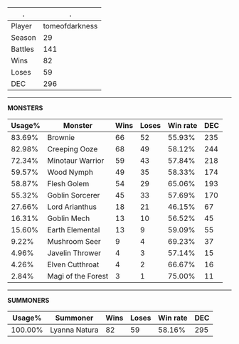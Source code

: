 .|.
|-|-
Player|tomeofdarkness
Season|29
Battles|141
Wins|82
Loses|59
DEC|296

---
**MONSTERS**

Usage%|Monster|Wins|Loses|Win rate|DEC|
-|-|-|-|-|-|
83.69%|Brownie|66|52|55.93%|235|
82.98%|Creeping Ooze|68|49|58.12%|244|
72.34%|Minotaur Warrior|59|43|57.84%|218|
59.57%|Wood Nymph|49|35|58.33%|174|
58.87%|Flesh Golem|54|29|65.06%|193|
55.32%|Goblin Sorcerer|45|33|57.69%|170|
27.66%|Lord Arianthus|18|21|46.15%|67|
16.31%|Goblin Mech|13|10|56.52%|45|
15.60%|Earth Elemental|13|9|59.09%|55|
9.22%|Mushroom Seer|9|4|69.23%|37|
4.96%|Javelin Thrower|4|3|57.14%|15|
4.26%|Elven Cutthroat|4|2|66.67%|16|
2.84%|Magi of the Forest|3|1|75.00%|11|

---
**SUMMONERS**

Usage%|Summoner|Wins|Loses|Win rate|DEC|
-|-|-|-|-|-|
100.00%|Lyanna Natura|82|59|58.16%|295|
